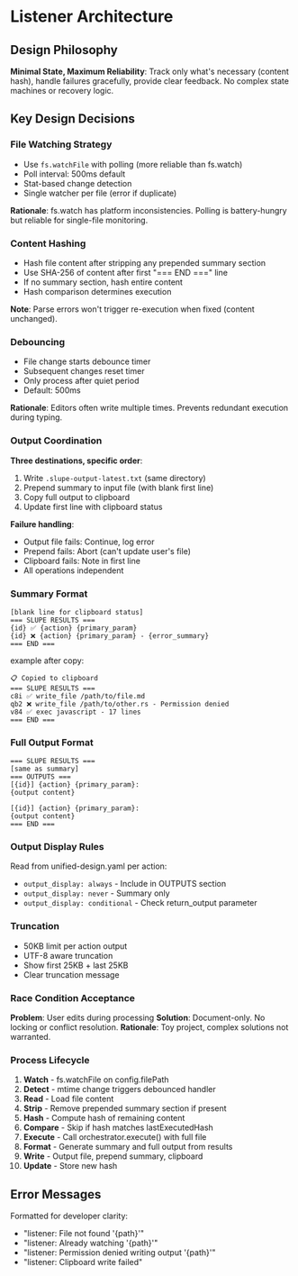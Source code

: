 # Listener Architecture

## Design Philosophy

**Minimal State, Maximum Reliability**: Track only what's necessary (content hash), handle failures gracefully, provide clear feedback. No complex state machines or recovery logic.

## Key Design Decisions

### File Watching Strategy
- Use `fs.watchFile` with polling (more reliable than fs.watch)
- Poll interval: 500ms default
- Stat-based change detection
- Single watcher per file (error if duplicate)

**Rationale**: fs.watch has platform inconsistencies. Polling is battery-hungry but reliable for single-file monitoring.

### Content Hashing
- Hash file content after stripping any prepended summary section
- Use SHA-256 of content after first "=== END ===" line
- If no summary section, hash entire content
- Hash comparison determines execution

**Note**: Parse errors won't trigger re-execution when fixed (content unchanged).

### Debouncing
- File change starts debounce timer
- Subsequent changes reset timer
- Only process after quiet period
- Default: 500ms

**Rationale**: Editors often write multiple times. Prevents redundant execution during typing.

### Output Coordination

**Three destinations, specific order**:
1. Write `.slupe-output-latest.txt` (same directory)
2. Prepend summary to input file (with blank first line)
3. Copy full output to clipboard
4. Update first line with clipboard status

**Failure handling**:
- Output file fails: Continue, log error
- Prepend fails: Abort (can't update user's file)
- Clipboard fails: Note in first line
- All operations independent

### Summary Format
```
[blank line for clipboard status]
=== SLUPE RESULTS ===
{id} ✅ {action} {primary_param}
{id} ❌ {action} {primary_param} - {error_summary}
=== END ===
```

example after copy:

```
📋 Copied to clipboard
=== SLUPE RESULTS ===
c8i ✅ write_file /path/to/file.md
qb2 ❌ write_file /path/to/other.rs - Permission denied
v84 ✅ exec javascript - 17 lines
=== END ===
```

### Full Output Format
```
=== SLUPE RESULTS ===
[same as summary]
=== OUTPUTS ===
[{id}] {action} {primary_param}:
{output content}

[{id}] {action} {primary_param}:
{output content}
=== END ===
```

### Output Display Rules
Read from unified-design.yaml per action:
- `output_display: always` - Include in OUTPUTS section
- `output_display: never` - Summary only
- `output_display: conditional` - Check return_output parameter

### Truncation
- 50KB limit per action output
- UTF-8 aware truncation
- Show first 25KB + last 25KB
- Clear truncation message

### Race Condition Acceptance
**Problem**: User edits during processing
**Solution**: Document-only. No locking or conflict resolution.
**Rationale**: Toy project, complex solutions not warranted.

### Process Lifecycle
1. **Watch** - fs.watchFile on config.filePath
2. **Detect** - mtime change triggers debounced handler
3. **Read** - Load file content
4. **Strip** - Remove prepended summary section if present
5. **Hash** - Compute hash of remaining content
6. **Compare** - Skip if hash matches lastExecutedHash
7. **Execute** - Call orchestrator.execute() with full file
8. **Format** - Generate summary and full output from results
9. **Write** - Output file, prepend summary, clipboard
10. **Update** - Store new hash

## Error Messages

Formatted for developer clarity:
- "listener: File not found '{path}'"
- "listener: Already watching '{path}'"
- "listener: Permission denied writing output '{path}'"
- "listener: Clipboard write failed"

